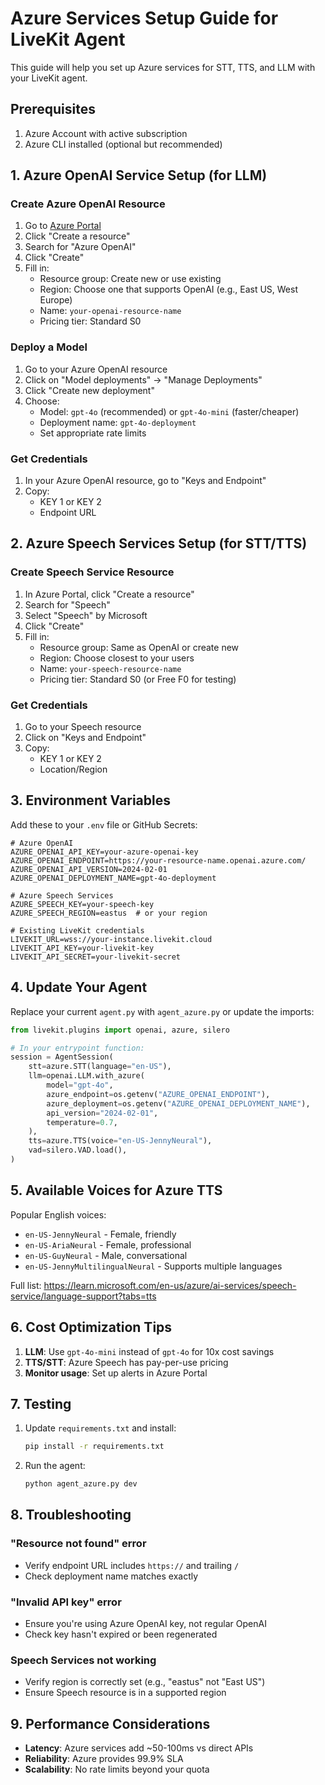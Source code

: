 # Azure Services Setup Guide for LiveKit Agent

This guide will help you set up Azure services for STT, TTS, and LLM with your LiveKit agent.

## Prerequisites

1. Azure Account with active subscription
2. Azure CLI installed (optional but recommended)

## 1. Azure OpenAI Service Setup (for LLM)

### Create Azure OpenAI Resource

1. Go to [Azure Portal](https://portal.azure.com)
2. Click "Create a resource"
3. Search for "Azure OpenAI"
4. Click "Create"
5. Fill in:
   - Resource group: Create new or use existing
   - Region: Choose one that supports OpenAI (e.g., East US, West Europe)
   - Name: `your-openai-resource-name`
   - Pricing tier: Standard S0

### Deploy a Model

1. Go to your Azure OpenAI resource
2. Click on "Model deployments" → "Manage Deployments"
3. Click "Create new deployment"
4. Choose:
   - Model: `gpt-4o` (recommended) or `gpt-4o-mini` (faster/cheaper)
   - Deployment name: `gpt-4o-deployment`
   - Set appropriate rate limits

### Get Credentials

1. In your Azure OpenAI resource, go to "Keys and Endpoint"
2. Copy:
   - KEY 1 or KEY 2
   - Endpoint URL

## 2. Azure Speech Services Setup (for STT/TTS)

### Create Speech Service Resource

1. In Azure Portal, click "Create a resource"
2. Search for "Speech"
3. Select "Speech" by Microsoft
4. Click "Create"
5. Fill in:
   - Resource group: Same as OpenAI or create new
   - Region: Choose closest to your users
   - Name: `your-speech-resource-name`
   - Pricing tier: Standard S0 (or Free F0 for testing)

### Get Credentials

1. Go to your Speech resource
2. Click on "Keys and Endpoint"
3. Copy:
   - KEY 1 or KEY 2
   - Location/Region

## 3. Environment Variables

Add these to your `.env` file or GitHub Secrets:

```env
# Azure OpenAI
AZURE_OPENAI_API_KEY=your-azure-openai-key
AZURE_OPENAI_ENDPOINT=https://your-resource-name.openai.azure.com/
AZURE_OPENAI_API_VERSION=2024-02-01
AZURE_OPENAI_DEPLOYMENT_NAME=gpt-4o-deployment

# Azure Speech Services
AZURE_SPEECH_KEY=your-speech-key
AZURE_SPEECH_REGION=eastus  # or your region

# Existing LiveKit credentials
LIVEKIT_URL=wss://your-instance.livekit.cloud
LIVEKIT_API_KEY=your-livekit-key
LIVEKIT_API_SECRET=your-livekit-secret
```

## 4. Update Your Agent

Replace your current `agent.py` with `agent_azure.py` or update the imports:

```python
from livekit.plugins import openai, azure, silero

# In your entrypoint function:
session = AgentSession(
    stt=azure.STT(language="en-US"),
    llm=openai.LLM.with_azure(
        model="gpt-4o",
        azure_endpoint=os.getenv("AZURE_OPENAI_ENDPOINT"),
        azure_deployment=os.getenv("AZURE_OPENAI_DEPLOYMENT_NAME"),
        api_version="2024-02-01",
        temperature=0.7,
    ),
    tts=azure.TTS(voice="en-US-JennyNeural"),
    vad=silero.VAD.load(),
)
```

## 5. Available Voices for Azure TTS

Popular English voices:
- `en-US-JennyNeural` - Female, friendly
- `en-US-AriaNeural` - Female, professional
- `en-US-GuyNeural` - Male, conversational
- `en-US-JennyMultilingualNeural` - Supports multiple languages

Full list: https://learn.microsoft.com/en-us/azure/ai-services/speech-service/language-support?tabs=tts

## 6. Cost Optimization Tips

1. **LLM**: Use `gpt-4o-mini` instead of `gpt-4o` for 10x cost savings
2. **TTS/STT**: Azure Speech has pay-per-use pricing
3. **Monitor usage**: Set up alerts in Azure Portal

## 7. Testing

1. Update `requirements.txt` and install:
   ```bash
   pip install -r requirements.txt
   ```

2. Run the agent:
   ```bash
   python agent_azure.py dev
   ```

## 8. Troubleshooting

### "Resource not found" error
- Verify endpoint URL includes `https://` and trailing `/`
- Check deployment name matches exactly

### "Invalid API key" error
- Ensure you're using Azure OpenAI key, not regular OpenAI
- Check key hasn't expired or been regenerated

### Speech Services not working
- Verify region is correctly set (e.g., "eastus" not "East US")
- Ensure Speech resource is in a supported region

## 9. Performance Considerations

- **Latency**: Azure services add ~50-100ms vs direct APIs
- **Reliability**: Azure provides 99.9% SLA
- **Scalability**: No rate limits beyond your quota